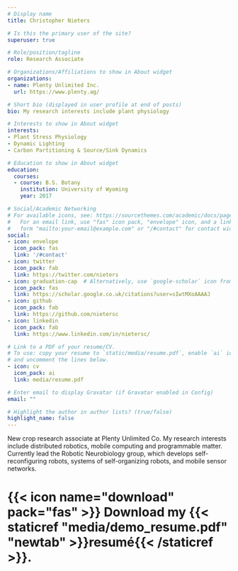 ```yaml
---
# Display name
title: Christopher Nieters

# Is this the primary user of the site?
superuser: true

# Role/position/tagline
role: Research Associate

# Organizations/Affiliations to show in About widget
organizations:
- name: Plenty Unlimited Inc.
  url: https://www.plenty.ag/

# Short bio (displayed in user profile at end of posts)
bio: My research interests include plant physiology

# Interests to show in About widget
interests:
- Plant Stress Physiology
- Dynamic Lighting
- Carbon Partitioning & Source/Sink Dynamics

# Education to show in About widget
education:
  courses:
  - course: B.S. Botany
    institution: University of Wyoming
    year: 2017

# Social/Academic Networking
# For available icons, see: https://sourcethemes.com/academic/docs/page-builder/#icons
#   For an email link, use "fas" icon pack, "envelope" icon, and a link in the
#   form "mailto:your-email@example.com" or "/#contact" for contact widget.
social:
- icon: envelope
  icon_pack: fas
  link: '/#contact'
- icon: twitter
  icon_pack: fab
  link: https://twitter.com/nieters
- icon: graduation-cap  # Alternatively, use `google-scholar` icon from `ai` icon pack
  icon_pack: fas
  link: https://scholar.google.co.uk/citations?user=sIwtMXoAAAAJ
- icon: github
  icon_pack: fab
  link: https://github.com/nietersc
- icon: linkedin
  icon_pack: fab
  link: https://www.linkedin.com/in/nietersc/

# Link to a PDF of your resume/CV.
# To use: copy your resume to `static/media/resume.pdf`, enable `ai` icons in `params.toml`, 
# and uncomment the lines below.
- icon: cv
  icon_pack: ai
  link: media/resume.pdf

# Enter email to display Gravatar (if Gravatar enabled in Config)
email: ""

# Highlight the author in author lists? (true/false)
highlight_name: false
---
```


New crop research associate at Plenty Unlimited Co. My research interests include distributed robotics, mobile computing and programmable matter. Currently lead the Robotic Neurobiology group, which develops self-reconfiguring robots, systems of self-organizing robots, and mobile sensor networks.

# {{< icon name="download" pack="fas" >}} Download my {{< staticref "media/demo_resume.pdf" "newtab" >}}resumé{{< /staticref >}}.

